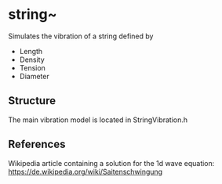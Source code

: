 # string~

Simulates the vibration of a string defined by
- Length
- Density
- Tension
- Diameter

## Structure

The main vibration model is located in StringVibration.h

## References
Wikipedia article containing a solution for the 1d wave equation: https://de.wikipedia.org/wiki/Saitenschwingung

